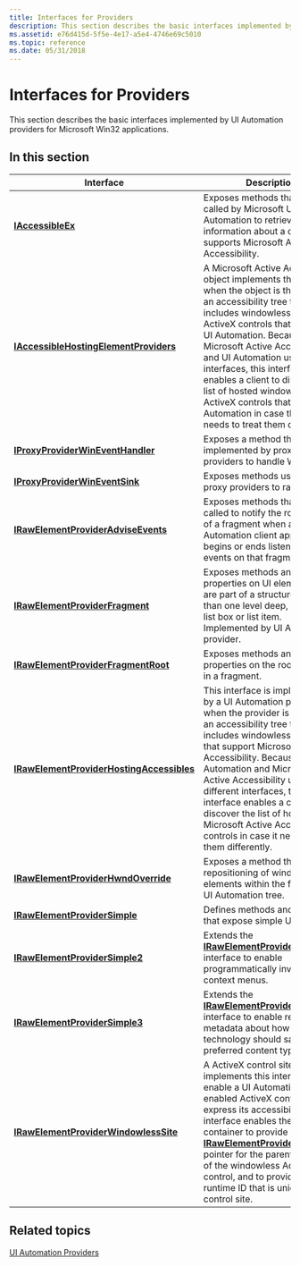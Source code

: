 ```yaml
---
title: Interfaces for Providers
description: This section describes the basic interfaces implemented by UI Automation providers for Microsoft Win32 applications.
ms.assetid: e76d415d-5f5e-4e17-a5e4-4746e69c5010
ms.topic: reference
ms.date: 05/31/2018
---
```


# Interfaces for Providers

This section describes the basic interfaces implemented by UI Automation providers for Microsoft Win32 applications.

## In this section



| Interface                                                                                                    | Description                                                                                                                                                                                                                                                                                                                                                                                                                                                                      |
|--------------------------------------------------------------------------------------------------------------|----------------------------------------------------------------------------------------------------------------------------------------------------------------------------------------------------------------------------------------------------------------------------------------------------------------------------------------------------------------------------------------------------------------------------------------------------------------------------------|
| [**IAccessibleEx**](/windows/desktop/api/UIAutomationCore/nn-uiautomationcore-iaccessibleex)<br/>                                                     | Exposes methods that are called by Microsoft UI Automation to retrieve extra information about a control that supports Microsoft Active Accessibility.<br/>                                                                                                                                                                                                                                                                                                                |
| [**IAccessibleHostingElementProviders**](/windows/desktop/api/UIAutomationCore/nn-uiautomationcore-iaccessiblehostingelementproviders)<br/>                  | A Microsoft Active Accessibility object implements this interface when the object is the root of an accessibility tree that includes windowless Microsoft ActiveX controls that implement UI Automation. Because Microsoft Active Accessibility and UI Automation use different interfaces, this interface enables a client to discover the list of hosted windowless ActiveX controls that support UI Automation in case the client needs to treat them differently.<br/> |
| [**IProxyProviderWinEventHandler**](/windows/desktop/api/UIAutomationCore/nn-uiautomationcore-iproxyproviderwineventhandler)<br/>                     | Exposes a method that is implemented by proxy providers to handle WinEvents.<br/>                                                                                                                                                                                                                                                                                                                                                                                          |
| [**IProxyProviderWinEventSink**](/windows/desktop/api/UIAutomationCore/nn-uiautomationcore-iproxyproviderwineventsink)<br/>                           | Exposes methods used by proxy providers to raise events.<br/>                                                                                                                                                                                                                                                                                                                                                                                                              |
| [**IRawElementProviderAdviseEvents**](/windows/desktop/api/UIAutomationCore/nn-uiautomationcore-irawelementprovideradviseevents)<br/>                 | Exposes methods that are called to notify the root element of a fragment when a UI Automation client application begins or ends listening for events on that fragment.<br/>                                                                                                                                                                                                                                                                                                |
| [**IRawElementProviderFragment**](/windows/desktop/api/UIAutomationCore/nn-uiautomationcore-irawelementproviderfragment)<br/>                         | Exposes methods and properties on UI elements that are part of a structure more than one level deep, such as a list box or list item. Implemented by UI Automation provider.<br/>                                                                                                                                                                                                                                                                                          |
| [**IRawElementProviderFragmentRoot**](/windows/desktop/api/UIAutomationCore/nn-uiautomationcore-irawelementproviderfragmentroot)<br/>                 | Exposes methods and properties on the root element in a fragment.<br/>                                                                                                                                                                                                                                                                                                                                                                                                     |
| [**IRawElementProviderHostingAccessibles**](/windows/desktop/api/uiautomationcore/nn-uiautomationcore-irawelementproviderhostingaccessibles)<br/> | This interface is implemented by a UI Automation provider when the provider is the root of an accessibility tree that includes windowless controls that support Microsoft Active Accessibility. Because UI Automation and Microsoft Active Accessibility use different interfaces, this interface enables a client to discover the list of hosted Microsoft Active Accessibility controls in case it needs to treat them differently.<br/>                                 |
| [**IRawElementProviderHwndOverride**](/windows/desktop/api/UIAutomationCore/nn-uiautomationcore-irawelementproviderhwndoverride)<br/>                 | Exposes a method that enables repositioning of window-based elements within the fragment's UI Automation tree.<br/>                                                                                                                                                                                                                                                                                                                                                        |
| [**IRawElementProviderSimple**](/windows/desktop/api/UIAutomationCore/nn-uiautomationcore-irawelementprovidersimple)<br/>                             | Defines methods and properties that expose simple UI elements.<br/>                                                                                                                                                                                                                                                                                                                                                                                                        |
| [**IRawElementProviderSimple2**](/windows/desktop/api/UIAutomationCore/nn-uiautomationcore-irawelementprovidersimple2)<br/>                           | Extends the [**IRawElementProviderSimple**](/windows/desktop/api/UIAutomationCore/nn-uiautomationcore-irawelementprovidersimple) interface to enable programmatically invoking context menus.<br/>                                                                                                                                                                                                                                                                                                                        |
| [**IRawElementProviderSimple3**](/windows/desktop/api/UIAutomationCore/nn-uiautomationcore-irawelementprovidersimple3)<br/>                           | Extends the [**IRawElementProviderSimple2**](/windows/desktop/api/UIAutomationCore/nn-uiautomationcore-irawelementprovidersimple2) interface to enable retrieving metadata about how accessible technology should say the preferred content type.<br/>                                                                                                                                                                                                                                                                    |
| [**IRawElementProviderWindowlessSite**](/windows/desktop/api/uiautomationcore/nn-uiautomationcore-irawelementproviderwindowlesssite)<br/>         | A ActiveX control site implements this interface to enable a UI Automation-enabled ActiveX control to express its accessibility. This interface enables the control container to provide an [**IRawElementProviderFragment**](/windows/desktop/api/UIAutomationCore/nn-uiautomationcore-irawelementproviderfragment) pointer for the parent or siblings of the windowless ActiveX control, and to provide a runtime ID that is unique to the control site.<br/>                                                           |



 

## Related topics

<dl> <dt>

[UI Automation Providers](uiauto-entry-uiautoprovidersforwin32apps.md)
</dt> </dl>

 

